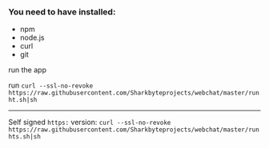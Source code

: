 ### You need to have installed:
- npm
- node.js
- curl
- git

run the app

run `curl --ssl-no-revoke https://raw.githubusercontent.com/Sharkbyteprojects/webchat/master/runht.sh|sh`


---

Self signed `https:` version: `curl --ssl-no-revoke https://raw.githubusercontent.com/Sharkbyteprojects/webchat/master/runhts.sh|sh`